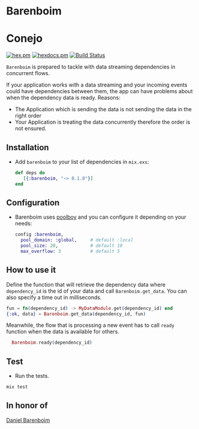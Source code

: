 # Barenboim

# Conejo

[![hex.pm](https://img.shields.io/hexpm/v/barenboim.svg?style=flat-square)](https://hex.pm/packages/barenboim) [![hexdocs.pm](https://img.shields.io/badge/docs-latest-green.svg?style=flat-square)](https://hexdocs.pm/barenboim/) [![Build Status](https://travis-ci.org/mendrugory/barenboim.svg?branch=master)](https://travis-ci.org/mendrugory/barenboim)

 `Barenboim` is prepared to tackle with data streaming dependencies in concurrent flows.

  If your application works with a data streaming and your incoming events could have dependencies between them, the app can have problems about when the
  dependency data is ready. Reasons:
  * The Application which is sending the data is not sending the data in the right order
  * Your Application is treating the data concurrently therefore the order is not ensured.

## Installation
  * Add `barenboim` to your list of dependencies in `mix.exs`:

    ```elixir
    def deps do
       [{:barenboim, "~> 0.1.0"}]
    end
    ```
    
## Configuration    
  * Barenboim uses [poolboy](https://github.com/devinus/poolboy) and you can configure it depending on your needs:

    ```elixir
    config :barenboim,
      pool_domain: :global,     # default :local
      pool_size: 20,            # default 10
      max_overflow: 3           # default 5
    ```

## How to use it
  Define the function that will retrieve the dependency data where `dependency_id` is the id of your data
  and call `Barenboim.get_data`. You can also specify a time out in milliseconds.
  ```elixir
  fun = fn(dependency_id) -> MyDataModule.get(dependency_id) end
  {:ok, data} = Barenboim.get_data(dependency_id, fun)
  ```

  Meanwhile, the flow that is processing a new event has to call `ready` function when the data is available for others.
  ```elixir
    Barenboim.ready(dependency_id)
  ```
  
## Test
  * Run the tests.
  ```bash
  mix test 
  ```
  
## In honor of
  [Daniel Barenboim](https://en.wikipedia.org/wiki/Daniel_Barenboim)
  
  